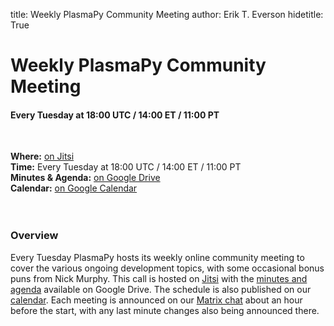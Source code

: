 title: Weekly PlasmaPy Community Meeting
author: Erik T. Everson
hidetitle: True

[Jitsi]: https://meet.jit.si/plasmapy
[minutes and agenda]: https://drive.google.com/drive/folders/0ByPG8nie6fTPV1FQUEkzMTgtRTg?usp=sharing
[google calendar]: https://calendar.google.com/calendar/embed?src=o5lovdqm3illjm4e9k07vrl9mg%40group.calendar.google.com
[chat]: https://app.element.io/#/room/#plasmapy:openastronomy.org

# Weekly PlasmaPy Community Meeting
#### Every Tuesday at 18:00 UTC / 14:00 ET / 11:00 PT
<br/>

**Where:** [on Jitsi][Jitsi] <br/>
**Time:** Every Tuesday at 18:00 UTC / 14:00 ET / 11:00 PT <br/>
**Minutes & Agenda:** [on Google Drive][minutes and agenda] <br/>
**Calendar:** [on Google Calendar][google calendar] <br/>
<br/><br/>

### Overview

Every Tuesday PlasmaPy hosts its weekly online community meeting to cover the various 
ongoing development topics, with some occasional bonus puns from Nick Murphy.
This call is hosted on [Jitsi] with the [minutes and agenda] available on Google Drive.
The schedule is also published on our [calendar][google calendar].  Each meeting 
is announced on our [Matrix chat][chat] about an hour before the start, with any last 
minute changes also being announced there.
